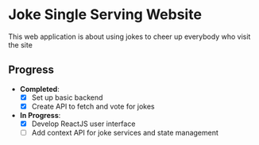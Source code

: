 # Joke Single Serving Website
This web application is about using jokes to cheer up everybody who visit the site

## Progress

- **Completed**: 
  - [x] Set up basic backend
  - [x] Create API to fetch and vote for jokes
- **In Progress**: 
  - [x] Develop ReactJS user interface
  - [ ] Add context API for joke services and state management

